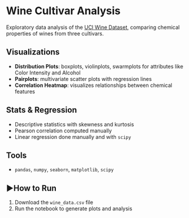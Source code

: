 # Wine Cultivar Analysis

Exploratory data analysis of the [UCI Wine Dataset](https://archive.ics.uci.edu/dataset/109/wine), comparing chemical properties of wines from three cultivars.

## Visualizations

- **Distribution Plots**: boxplots, violinplots, swarmplots for attributes like Color Intensity and Alcohol
- **Pairplots**: multivariate scatter plots with regression lines
- **Correlation Heatmap**: visualizes relationships between chemical features

## Stats & Regression

- Descriptive statistics with skewness and kurtosis
- Pearson correlation computed manually
- Linear regression done manually and with `scipy`

## Tools

- `pandas`, `numpy`, `seaborn`, `matplotlib`, `scipy`

## ▶How to Run

1. Download the `wine_data.csv` file
2. Run the notebook to generate plots and analysis
